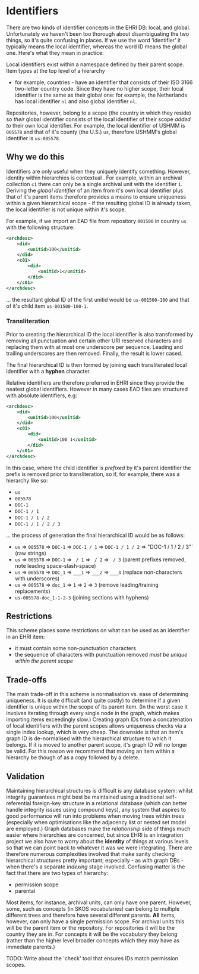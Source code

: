 # Identifiers

There are two kinds of identifier concepts in the EHRI DB: local, and global. Unfortunately we haven't been too
thorough about disambiguating the two things, so it's quite confusing in places. If we use the word 'identifier' it
typically means the local identifier, whereas the word ID means the global one. Here's what they mean in practice:

Local identifiers exist within a namespace defined by their parent scope. Item types at the top level of a hierarchy
- for example, countries - have an identifier that consists of their ISO 3166 two-letter country code. Since they have
no higher scope, their local identifier is the same as their global one: for example, the Netherlands has local
identifier `nl` and also global identifier `nl`.

Repositories, however, belong to a scope (the country in which they  reside)  so *their* global identifier consists
of the local identifier of their scope *added to* their own local identifier. For example, the local identifier of
USHMM is `005578` and that of it's county (the U.S.) `us`, therefore USHMM's global identifier is `us-005578`.

## Why we do this

Identifiers are only useful when they uniquely identify something. However, identity within hierarchies is contextual
. For example, within an archival collection `c1` there can only be a single archival unit with the identifier `1`.
Deriving the *global identifier* of an item from it's own local identifier plus that of it's parent items therefore
provides a means to ensure uniqueness within a given hierarchical scope - if the resulting global ID is already
taken, the local identifier is not unique within it's scope.

For example, if we import an EAD file from repository `001500` in country `us` with the following structure:

```xml
<archdesc>
    <did>
        <unitid>100</unitid>
    </did>
    <c01>
        <did>
            <unitid>1</unitid>
        </did>
    </c01>
</archdesc>
```

... the resultant global ID of the first unitid would be `us-001500-100` and that of it's child item `us-001500-100-1`.

### Transliteration
 
Prior to creating the hierarchical ID the local identifier is also transformed by removing all punctuation and certain
other URI reserved characters and replacing them with at most one underscore per sequence. Leading and trailing underscores
are then removed. Finally, the result is lower cased.

The final hierarchical ID is then formed by joining each transliterated local identifier with a __hyphen__ character.

Relative identifiers are therefore preferred in EHRI since they provide the neatest global identifiers. However in
many cases EAD files are structured with absolute identifiers, e.g:

```xml
<archdesc>
    <did>
        <unitid>100</unitid>
    </did>
    <c01>
        <did>
            <unitid>100 1</unitid>
        </did>
    </c01>
</archdesc>
```

In this case, where the child identifier is _prefixed_ by it's parent identifier the prefix is removed prior to
transliteration, so if, for example, there was a hierarchy like so:

 - `us`
 - `005578`
 - `DOC-1`
 - `DOC-1 / 1`
 - `DOC-1 / 1 / 2`
 - `DOC-1 / 1 / 2 / 3`
 
... the process of generation the final hierarchical ID would be as follows:
 
 - `us` => `005578` => `DOC-1` => `DOC-1 / 1` => `DOC-1 / 1 / 2` => "DOC-1 / 1 / 2 / 3"` (raw strings)
 - `us` => `005578` => `DOC-1` => ` / 1` => ` / 2` => ` / 3` (parent prefixes removed, note leading space-slash-space)
 - `us` => `005578` => `DOC_1` => `___1` => `___2` => `___3` (replace non-characters with underscores)
 - `us` => `005578` => `doc_1` => `1` => `2` => `3` (remove leading/training replacements)
 - `us-005578-doc_1-1-2-3` (joining sections with hyphens)
 
## Restrictions

This scheme places some restrictions on what can be used as an identifier in an EHRI item:

 - it must contain some non-punctuation characters
 - the sequence of characters with punctuation removed *must be unique within the parent scope*

## Trade-offs

The main trade-off in this scheme is normalisation vs. ease of determining uniqueness. It is quite difficult (and
quite costly) to determine if a given identifier is unique within the scope of its parent item. (In the worst case it
involves iterating through every single node in the graph, which makes importing items exceedingly slow.) Creating
graph IDs from a concatenation of local identifiers with the parent scopes allows uniqueness checks via a single
index lookup, which is very cheap. The downside is that an item's graph ID is de-normalised with the hierarchical
structure to which it belongs. If it is moved to another parent scope, it's graph ID will no longer be valid. For this
reason we recommend that moving an item within a hierarchy be though of as a copy followed by a delete.

## Validation

Maintaining hierarchical structures is difficult is any database system: whilst integrity guarantees might best be maintained using a traditional self-referential foreign-key structure in a relational database (which can better handle integrity issues using compound keys), any system that aspires to good performance will run into problems when moving trees within trees (especially when optimisations like the adjacency list or nested set model are employed.) Graph databases make the *relationship* side of things much easier where hierarchies are concerned, but since EHRI is an integration project we also have to worry about the **identity** of things at various levels so that we can point back to whatever it was we were integrating. There are therefore numerous complexities involved that make sanity checking hierarchical structures pretty important; especially - as with graph DBs - when there's a separate *indexing* stage involved. Confusing matter is the fact that there are two types of hierarchy:

 - permission scope
 - parental

Most items, for instance, archival units, can only have one parent. However, some, such as concepts (in SKOS vocabularies) can belong to multiple different trees and therefore have several different parents. **All** items, however, can only have a single permission scope. For archival units this will be the parent item or the repository. For repositories it will be the country they are in. For concepts it will be the vocabulary they belong (rather than the higher level broader concepts which they may have as immediate parents.)

TODO: Write about the 'check' tool that ensures IDs match permission scopes.






